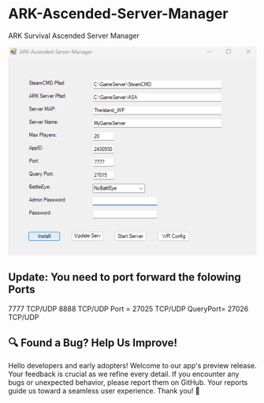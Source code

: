 # ARK-Ascended-Server-Manager
ARK Survival Ascended Server Manager

![ASA_Server_Manager_Preview.png](Preview/ASA_Server_Manager_Preview.png)

## Update: You need to port forward the folowing Ports
7777 TCP/UDP
8888 TCP/UDP
Port = 27025 TCP/UDP
QueryPort= 27026 TCP/UDP

## 🔍 Found a Bug? Help Us Improve!

Hello developers and early adopters! Welcome to our app's preview release. 
Your feedback is crucial as we refine every detail. 
If you encounter any bugs or unexpected behavior, please report them on GitHub. 
Your reports guide us toward a seamless user experience. Thank you! 🚀
